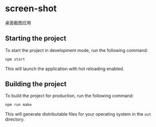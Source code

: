 # screen-shot
桌面截图应用

## Starting the project

To start the project in development mode, run the following command:

```bash
npm start
```

This will launch the application with hot reloading enabled.

## Building the project

To build the project for production, run the following command:

```bash
npm run make
```

This will generate distributable files for your operating system in the `out` directory.
